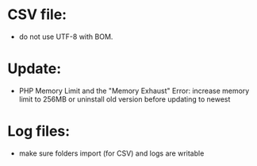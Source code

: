 CSV file:
=========
- do not use UTF-8 with BOM.


Update:
=======

- PHP Memory Limit and the "Memory Exhaust" Error: increase memory limit to 256MB or uninstall old version before
updating to newest

Log files:
==========

- make sure folders import (for CSV) and logs are writable
